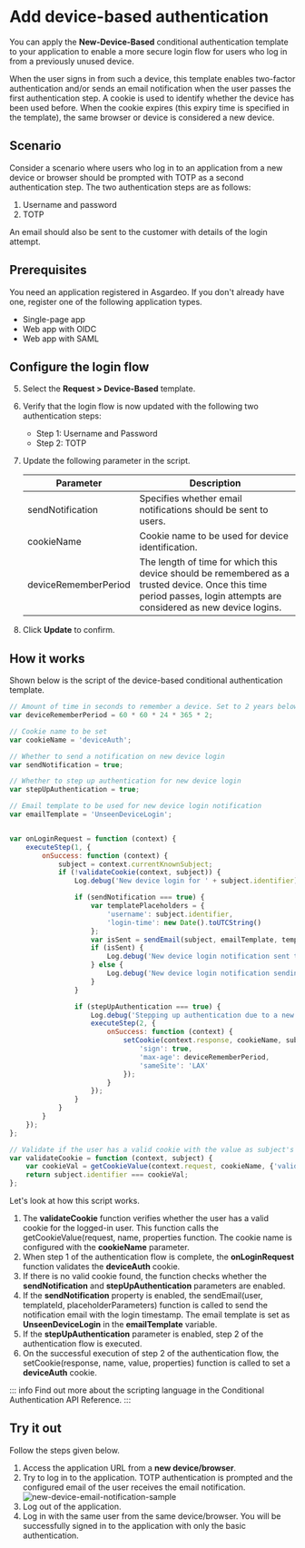# Add device-based authentication

You can apply the **New-Device-Based** conditional authentication template to your application to enable a more secure login flow for users who log in from a previously unused device.

When the user signs in from such a device, this template enables two-factor authentication and/or sends an email notification when the user passes the first authentication step. A cookie is used to identify whether the device has been used before. When the cookie expires (this expiry time is specified in the template), the same browser or device is considered a new device.

## Scenario

Consider a scenario where users who log in to an application from a new device or browser should be prompted with TOTP as a second authentication step. The two authentication steps are as follows:

1. Username and password
2. TOTP

An email should also be sent to the customer with details of the login attempt.

## Prerequisites

You need an application registered in Asgardeo. If you don't already have one, register one of the following application types.

-   <a :href="$withBase('/guides/applications/spa/register-single-page-app/')">Single-page app</a>
-   <a :href="$withBase('/guides/applications/web-app/register-oidc-web-app/')">Web app with OIDC</a>
-   <a :href="$withBase('/guides/applications/web-app/register-saml-web-app/')">Web app with SAML</a>

## Configure the login flow

<CommonGuide guide='guides/fragments/manage-app/conditional-auth/configure-conditional-auth.md'/>

5. Select the **Request > Device-Based** template.

6. Verify that the login flow is now updated with the following two authentication steps:

    -   Step 1: Username and Password
    -   Step 2: TOTP

7. Update the following parameter in the script.

    <table>
        <thead>
            <tr>
                <th>Parameter</th>
                <th>Description</th>
            </tr>
        </thead>
        <tbody>
            <tr>
                <td>sendNotification</td>
                <td>Specifies whether email notifications should be sent to users.</td>
            </tr>
            <tr>
                <td>cookieName</td>
                <td>Cookie name to be used for device identification.</td>
            </tr>
            <tr>
                <td>deviceRememberPeriod</td>
                <td>The length of time for which this device should be remembered as a trusted device. Once this time period passes, login attempts are considered as new device logins.</td>
            </tr>
        </tbody>
    </table>

8. Click **Update** to confirm.

## How it works

Shown below is the script of the device-based conditional authentication template.

```js
// Amount of time in seconds to remember a device. Set to 2 years below.
var deviceRememberPeriod = 60 * 60 * 24 * 365 * 2;

// Cookie name to be set
var cookieName = 'deviceAuth';

// Whether to send a notification on new device login
var sendNotification = true;

// Whether to step up authentication for new device login
var stepUpAuthentication = true;

// Email template to be used for new device login notification
var emailTemplate = 'UnseenDeviceLogin';


var onLoginRequest = function (context) {
    executeStep(1, {
        onSuccess: function (context) {
            subject = context.currentKnownSubject;
            if (!validateCookie(context, subject)) {
                Log.debug('New device login for ' + subject.identifier);

                if (sendNotification === true) {
                    var templatePlaceholders = {
                        'username': subject.identifier,
                        'login-time': new Date().toUTCString()
                    };
                    var isSent = sendEmail(subject, emailTemplate, templatePlaceholders);
                    if (isSent) {
                        Log.debug('New device login notification sent to ' + subject.identifier);
                    } else {
                        Log.debug('New device login notification sending failed to ' + subject.identifier);
                    }
                }

                if (stepUpAuthentication === true) {
                    Log.debug('Stepping up authentication due to a new device login for ' + subject.identifier);
                    executeStep(2, {
                        onSuccess: function (context) {
                            setCookie(context.response, cookieName, subject.identifier, {
                                'sign': true,
                                'max-age': deviceRememberPeriod,
                                'sameSite': 'LAX'
                            });
                        }
                    });
                }
            }
        }
    });
};

// Validate if the user has a valid cookie with the value as subject's username
var validateCookie = function (context, subject) {
    var cookieVal = getCookieValue(context.request, cookieName, {'validateSignature': true});
    return subject.identifier === cookieVal;
};
```

Let's look at how this script works.

1.  The **validateCookie** function verifies whether the user has a valid cookie for the logged-in user. This function calls the <a :href ="$withBase('/references/conditional-auth/api-reference/#get-cookie-value')">getCookieValue(request, name, properties</a> function. The cookie name is configured with the **cookieName** parameter.
2.  When step 1 of the authentication flow is complete, the **onLoginRequest** function validates the **deviceAuth** cookie. 
3.  If there is no valid cookie found, the function checks whether the **sendNotification** and **stepUpAuthentication** parameters are enabled.
4.  If the **sendNotification** property is enabled, the <a :href ="$withBase('/references/conditional-auth/api-reference/#send-email')">sendEmail(user, templateId, placeholderParameters)</a> function is called to send the notification email with the login timestamp. The email template is set as **UnseenDeviceLogin** in the **emailTemplate** variable.
5.  If the **stepUpAuthentication** parameter is enabled, step 2 of the authentication flow is executed.
6.  On the successful execution of step 2 of the authentication flow, the <a :href ="$withBase('/references/conditional-auth/api-reference/#set-cookie')">setCookie(response, name, value, properties)</a> function is called to set a **deviceAuth** cookie.

::: info
Find out more about the scripting language in the <a :href="$withBase('/references/conditional-auth/api-reference/')">Conditional Authentication API Reference</a>.
:::

## Try it out

Follow the steps given below.

1. Access the application URL from a **new device/browser**.
2. Try to log in to the application. TOTP authentication is prompted and the configured email of the user receives the email notification.
    <img :src="$withBase('/assets/img/guides/conditional-auth/new-device-email-notification.png')" alt="new-device-email-notification-sample">
3. Log out of the application. 
4. Log in with the same user from the same device/browser. You will be successfully signed in to the application with only the basic authentication.
